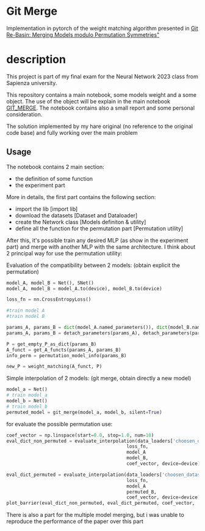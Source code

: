 
# Git Merge

Implementation in pytorch of the weight matching algorithm presented in 
[Git Re-Basin: Merging Models modulo Permutation Symmetries"](https://arxiv.org/abs/2209.04836)

#  description
This project is part of my final exam for the Neural Network 2023 class from Sapienza university. 

This repository contains a main notebook, some models weight and a some object. 
The use of the object will be explain in the main notebook [GIT_MERGE](https://github.com/gg-Dema/NN_exam_project/blob/main/GIT_MERGE.ipynb).
The notebook contains also a small report and some personal consideration. 

The solution implemented by my hare original (no reference to the original code base) and fully working over the main problem 




## Usage


The notebook contains 2 main section: 
- the definition of some function
- the experiment part

More in details, the first part contains the following section: 
- import the lib [import lib]
- download the datasets [Dataset and Dataloader]
- create the Network class [Models definiton & utility]
- define all the function for the permutation part [Permutation utility]


After this, it's possible train any desired MLP (as show in the experiment part) and merge with another MLP with the same architecture. 
I think about 2 principal way for use the permutation utility: 

Evaluation of the compatibility between 2 models: (obtain explicit the permutation)
```python 
model_A, model_B = Net(), SNet()
model_A, model_B = model_A.to(device), model_B.to(device)

loss_fn = nn.CrossEntropyLoss()

#train model A
#train model B

params_A, params_B = dict(model_A.named_parameters()), dict(model_B.named_parameters())
params_A, params_B = detach_parameters(params_A), detach_parameters(params_B)

P = get_empty_P_as_dict(params_B)
A_funct = get_A_functs(params_A, params_B)
info_perm = permutation_model_info(params_B)

new_P = weight_matching(A_funct, P)
```
Simple interpolation of 2 models: (git merge, obtain directly a new model)

```python 
model_a = Net() 
# train model_a
model_b = Net()
# train model_b
permuted_model = git_merge(model_a, model_b, silent=True)

```

for evaluate the possible permutation use: 
```python 
coef_vector = np.linspace(start=0.0, stop=1.0, num=10)
eval_dict_non_permuted = evaluate_interpolation(data_loaders['choosen_dataset'],
                                            loss_fn,
                                            model_A
                                            model_B, 
                                            coef_vector, device=device)

eval_dict_permuted = evaluate_interpolation(data_loaders['choosen_dataset'],
                                            loss_fn,
                                            model_A
                                            permuted_B, 
                                            coef_vector, device=device)
plot_barrier(eval_dict_non_permuted, eval_dict_permuted, coef_vector, 'title')

```



There is also a part for the multiple model merging, but i was unable to reproduce the performance of the paper over this part 
